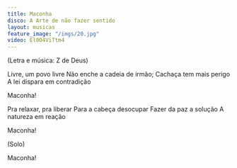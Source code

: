 ```yaml
---
title: Maconha
disco: A Arte de não fazer sentido
layout: musicas
feature_image: "/imgs/20.jpg"
video: El0O4ViTtm4
---
```

(Letra e música: Z de Deus)

Livre, um povo livre
Não enche a cadeia de irmão;
Cachaça tem mais perigo
A lei dispara em contradição 

Maconha!

Pra relaxar, pra liberar 
Para a cabeça desocupar 
Fazer da paz a solução 
A natureza em reação 

Maconha!

(Solo)

Maconha!
